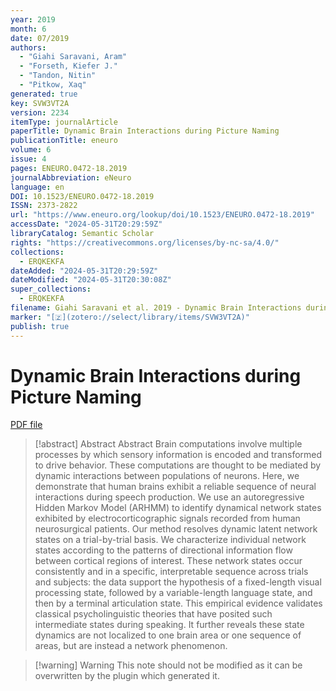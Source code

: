 ```yaml
---
year: 2019
month: 6
date: 07/2019
authors:
  - "Giahi Saravani, Aram"
  - "Forseth, Kiefer J."
  - "Tandon, Nitin"
  - "Pitkow, Xaq"
generated: true
key: SVW3VT2A
version: 2234
itemType: journalArticle
paperTitle: Dynamic Brain Interactions during Picture Naming
publicationTitle: eneuro
volume: 6
issue: 4
pages: ENEURO.0472-18.2019
journalAbbreviation: eNeuro
language: en
DOI: 10.1523/ENEURO.0472-18.2019
ISSN: 2373-2822
url: "https://www.eneuro.org/lookup/doi/10.1523/ENEURO.0472-18.2019"
accessDate: "2024-05-31T20:29:59Z"
libraryCatalog: Semantic Scholar
rights: "https://creativecommons.org/licenses/by-nc-sa/4.0/"
collections:
  - ERQKEKFA
dateAdded: "2024-05-31T20:29:59Z"
dateModified: "2024-05-31T20:30:08Z"
super_collections:
  - ERQKEKFA
filename: Giahi Saravani et al. 2019 - Dynamic Brain Interactions during Picture Naming.pdf
marker: "[🇿](zotero://select/library/items/SVW3VT2A)"
publish: true
---
```

# Dynamic Brain Interactions during Picture Naming

[PDF file](/Papers/PDFs/Giahi%20Saravani%20et%20al.%202019%20-%20Dynamic%20Brain%20Interactions%20during%20Picture%20Naming.pdf)

> [!abstract] Abstract
> Abstract
>             Brain computations involve multiple processes by which sensory information is encoded and transformed to drive behavior. These computations are thought to be mediated by dynamic interactions between populations of neurons. Here, we demonstrate that human brains exhibit a reliable sequence of neural interactions during speech production. We use an autoregressive Hidden Markov Model (ARHMM) to identify dynamical network states exhibited by electrocorticographic signals recorded from human neurosurgical patients. Our method resolves dynamic latent network states on a trial-by-trial basis. We characterize individual network states according to the patterns of directional information flow between cortical regions of interest. These network states occur consistently and in a specific, interpretable sequence across trials and subjects: the data support the hypothesis of a fixed-length visual processing state, followed by a variable-length language state, and then by a terminal articulation state. This empirical evidence validates classical psycholinguistic theories that have posited such intermediate states during speaking. It further reveals these state dynamics are not localized to one brain area or one sequence of areas, but are instead a network phenomenon.

>[!warning] Warning
> This note should not be modified as it can be overwritten by the plugin which generated it.

